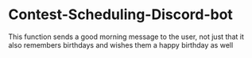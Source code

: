 # Contest-Scheduling-Discord-bot
This function sends a good morning message to the user, not just that it also remembers birthdays and wishes them a happy birthday as well 
